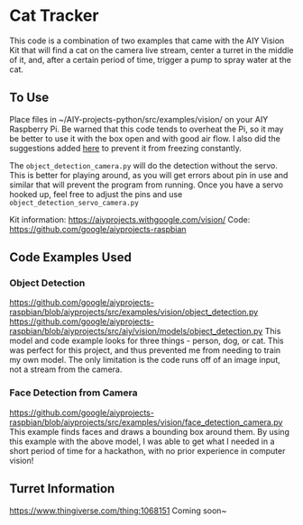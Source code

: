 # Cat Tracker

This code is a combination of two examples that came with the AIY Vision Kit that will find a cat on the camera live stream, center a turret in the middle of it, and, after a certain period of time, trigger a pump to spray water at the cat.

## To Use
Place files in ~/AIY-projects-python/src/examples/vision/ on your AIY Raspberry Pi. Be warned that this code tends to overheat the Pi, so it may be better to use it with the box open and with good air flow. I also did the suggestions added [here](https://github.com/google/aiyprojects-raspbian/issues/346#issuecomment-392221590) to prevent it from freezing constantly.

The `object_detection_camera.py` will do the detection without the servo. This is better for playing around, as you will get errors about pin in use and similar that will prevent the program from running. Once you have a servo hooked up, feel free to adjust the pins and use `object_detection_servo_camera.py`

Kit information: https://aiyprojects.withgoogle.com/vision/
Code: https://github.com/google/aiyprojects-raspbian

## Code Examples Used
### Object Detection 
https://github.com/google/aiyprojects-raspbian/blob/aiyprojects/src/examples/vision/object_detection.py 
https://github.com/google/aiyprojects-raspbian/blob/aiyprojects/src/aiy/vision/models/object_detection.py
This model and code example looks for three things - person, dog, or cat. This was perfect for this project, and thus prevented me from needing to train my own model. The only limitation is the code runs off of an image input, not a stream from the camera.

### Face Detection from Camera
https://github.com/google/aiyprojects-raspbian/blob/aiyprojects/src/examples/vision/face_detection_camera.py
This example finds faces and draws a bounding box around them. By using this example with the above model, I was able to get what I needed in a short period of time for a hackathon, with no prior experience in computer vision!

## Turret Information
https://www.thingiverse.com/thing:1068151
Coming soon~